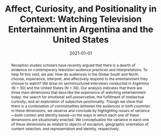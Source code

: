 ---
title: "Affect, Curiosity, and Positionality in Context: Watching Television Entertainment in Argentina and the United States"
date: 2021-01-01
publishDate: 2021-01-01
authors: ["Celeste Wagner", "Pablo Boczkowski", "Eugenia Mitchelstein"]
publication_types: ["2"]
abstract: "Reception studies scholars have recently argued that there is a dearth of evidence on contemporary television audience practices and interpretations. To help fill this void, we ask: How do audiences in the Global South and North choose, experience, interpret, and affectively respond to the entertainment they choose to watch? We draw on semistructured interviews conducted in Argentina (N = 30) and the United States (N = 30). Our analysis indicates that there are three main dimensions that describe the experience of watching entertainment today: the search for emotional self-preservation, the fulfillment of intellectual curiosity, and an exploration of subjective positionality. Though we show that there is a combination of commonalities between the audiences in both countries in these dimensions, we observe and conclude by highlighting issues of variance—both context and identity based—in the ways in which each one of these dimensions are situationally enacted. We conceptualize the variance in each one of these dimensions as related to objects of escapism, geographic orientation of content selection, and representation and identity, respectively."
featured: false
image:
  preview_only: true
publication: "*International Journal of Communication*"
#url_pdf: "https://doi.org/1932–8036/20210005"
doi: "1932–8036/20210005"
---